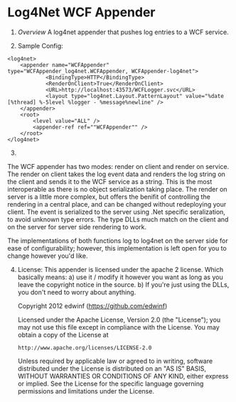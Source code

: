 Log4Net WCF Appender
=================

1. *Overview*
	A log4net appender that pushes log entries to a WCF service. 

2. Sample Config:
<pre><code>&lt;log4net&gt;
	&lt;appender name="WCFAppender" type="WCFAppender_log4net.WCFAppender, WCFAppender-log4net"&gt;
			&lt;BindingType&gt;HTTP&lt;/BindingType&gt;
			&lt;RenderOnClient&gt;True&lt;/RenderOnClient&gt;
			&lt;URL&gt;http://localhost:43573/WCFLogger.svc&lt;/URL&gt;
			&lt;layout type="log4net.Layout.PatternLayout" value="%date [%thread] %-5level %logger - %message%newline" /&gt;
	&lt;/appender&gt;
	&lt;root&gt;
		&lt;level value="ALL" /&gt;
		&lt;appender-ref ref=""WCFAppender"" /&gt;
	&lt;/root&gt;
&lt;/log4net&gt;
</code></pre>

3. 
The WCF appender has two modes: render on client and render on service.  The render on client takes the log event data 
and renders the log string on the client and sends it to the WCF service as a string.  This is the most interoperable as there is no object 
serialization taking place.  The render on server is a little more complex, but offers the benifit of controlling the rendering in a central place, 
and can be changed without redeploying your client.  The event is serialized to the server using .Net specific seralization, to avoid unknown type errors.  The type DLLs
much match on the client and on the server for server side rendering to work.

The implementations of both functions log to log4net on the server side for ease of configurability; however, this implementation is left open for you 
to change however you'd like.

4. License: 
   This appender is licensed under the apache 2 license.  Which basically means: 
		a) use it / modify it however you want as long as you leave the copyright notice in the source.
		b) If you're just using the DLLs, you don't need to worry about anything.

   Copyright 2012 edwinf (https://github.com/edwinf)
   
   Licensed under the Apache License, Version 2.0 (the "License");
   you may not use this file except in compliance with the License.
   You may obtain a copy of the License at
 
       http://www.apache.org/licenses/LICENSE-2.0
 
   Unless required by applicable law or agreed to in writing, software
   distributed under the License is distributed on an "AS IS" BASIS,
   WITHOUT WARRANTIES OR CONDITIONS OF ANY KIND, either express or implied.
   See the License for the specific language governing permissions and
   limitations under the License.
